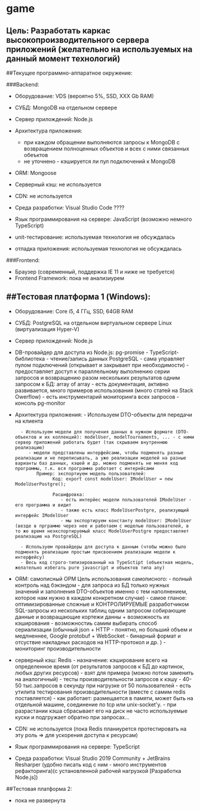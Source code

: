 ﻿# game 

## Цель: Разработать каркас высокопроизводительного сервера приложений (желательно на  используемых на данный момент технологий) 

##Текущее программно-аппаратное окружение: 

###Backend:

 - Оборудование: VDS (вероятно 5%, SSD, XXX Gb RAM)
 - СУБД: MongoDB на отдельном сервере

 - Сервер прилождений: Node.js
 - Архитектура приложения: 
     - при каждом обращении выполняются запросы к MongoDB с возвращением полноценных объектов и всех с ними связанных обеъктов
     - не уточнено - кэшируется ли пул подключений к MongoDB
 - ORM: Mongoose

 - Серверный кэш: не используется
 - CDN: не используется

 - Среда разработки: Visual Studio Code ????
 - Язык программирования на сервере: JavaScript (возможно немного TypeScript)
 
 - unit-тестирование: используемая технология не обсуждалась
 - отладка приложения: используемая технология не обсуждалась

###Frontend:
  - Браузер (современный, поддержка IE 11 и ниже не требуется)
  - Frontend Framework: пока не анализиурем

##Тестовая платформа 1 (Windows): 
----------------------------------------------
 - Оборудование: Core i5, 4 ГГц, SSD, 64GB RAM
 - СУБД: PostgreSQL на отдельном виртуальном сервере Linux (виртуализация Hyper-V)

 - Cервер прилождений: Node.js
 - DB-провайдер для доступа из Node.js: pg-promise
            - TypeScript-библиотека
            - чтение/запись данных PostgreSQL
            - сама управляет пулом подключений (открывает и закрывает при необходимости)
            - предоставляет доступ к параллельному выполнению серии запросов и возвращению разом нескольких результатов одним запросом к БД: array of array
            - есть документация, активно развивается, много примеров использования (много статей на Stack Owerflow)
            - есть инструментарий мониторинга всех запросов - консоль pg-monitor 

 - Архитектура приложения: 
         - Используем DTO-объекты для передачи на клиента 
        
         - Используем модели для получения данных в нужном формате (DTO-объектов и их коллекций): modelUser, modelTournaments, ... - с ними сервер приложений работать будет (так скрываем внутреннюю реализацию)
            - модели представлены интерфейсами, чтобы подменять разные реализации и не переписывать, а уже реализации моделей на разные варианты баз данных, кэшей и др. можно подменять не меняя код программы, т.к. вся программа работает с интернйсами
               Пример: экспортиуем модель пользователей:
                     Код: export const modelUser: IModelUser = new ModelUserPostgre();
                   
                     Расшифровка:
                        - есть интерйес модели пользователей IModelUser - его программа и видит 
                        - также есть класс ModelUserPostgre, реализующий интерфейс IModelUser 
                        - мы экспортируем константу modelUser: IModelUser (везде в прграмме через нее и работаем с моделью пользователей, в то же время неэкспортируемый класс ModelUserPostgre предоставляет реализацию на PostgreSQL)
                     
         - Используем провайдеры для доступа к данным (чтобы можно было подменять реализации простым присвоением реализации модели к интерфейсу)
         - Весь код строго-типизированный на TypeSctipt (объектная модель, желательно избегать pure javascript и объектов типа any)

 - ORM: самописный ОРМ
       Цель использования самописного: 
            - полный контроль над бэкэндом
                - для запроса из БД только нужных значений и заполнения DTO-объектов именно с тем наполнением, которое нам нужно в каждом конкретном случае)
                    - самое гланое: оптимизированные сложные и КОНТРОЛИРУЕМЫЕ разработчиком SQL-запросы из нескольких таблиц одним запросом собирающие данные и возвращающие кортежи данны + возможность их кэширования
                - возможностиь самим выбирать  способ сериализации (обычный json + HTTP - понятно, но больший объем и медлненнее, Google protobuf + WebSocket - бинарный формат и отсуствие накладных расходов на HTTP-протокол и др. )
                - мониторинг производительности

 - серверный кэш: Redis 
         - назначение: кэширование всего на определенное время (от результатов запросов к БД до картинок, любых других ресурсов)
         - взят для примера (можно потом заменить  на аналогичный)
         - тесты производительности запросов к кэшу - 40-50 тыс.запросов в секунду при нагрузке от 50 пользователей - есть утилита тестирования производительности (вместе с самим redis поставляется)
         - как работает: размещается в памяти, может быть на отдельной машине, соединение по tcp или unix-socket'у. 
         - при разрастании кэша сбрасывает его на диск не часто используемые куски и подгружает обратно при запросах...

 - CDN: не используется (пока Redis планиурется протестировать на эту роль => для ускорения доступа к ресурсам)

 - Язык программирования на сервере: TypeScript
 - Среда разработки: Visual Studio 2019 Community 
       + JetBrains Resharper (удобно писать код с ним - много инструментов рефакторинга)(с установленной рабочей нагрузкой [Разработка Node.js])


##Тестовая платформа 2:  
  - пока не развернута






